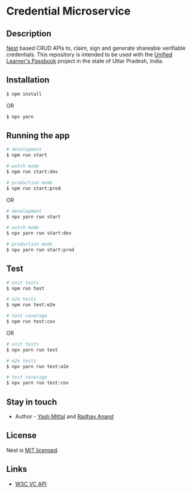 # Credential Microservice

## Description

[Nest](https://github.com/nestjs/nest) based  CRUD APIs to, claim, sign and generate shareable verifiable credentials. This repository is intended to be used with the [Unified Learner's Passbook](http://github.com/Unified-Learners-Passbook) project in the state of Uttar Pradesh, India.

## Installation

```bash
$ npm install
```
OR
```bash
$ npx yarn
```

## Running the app

```bash
# development
$ npm run start

# watch mode
$ npm run start:dev

# production mode
$ npm run start:prod
```

OR

```bash
# development
$ npx yarn run start

# watch mode
$ npx yarn run start:dev

# production mode
$ npx yarn run start:prod
```


## Test

```bash
# unit tests
$ npm run test

# e2e tests
$ npm run test:e2e

# test coverage
$ npm run test:cov
```

OR

```bash
# unit tests
$ npx yarn run test

# e2e tests
$ npx yarn run test:e2e

# test coverage
$ npx yarn run test:cov
```

## Stay in touch

- Author - [Yash Mittal](https://github.com/techsavvyash) and [Radhay Anand](https://github.com/radhay-1199)

## License

Nest is [MIT licensed](LICENSE).

## Links

- [W3C VC API](https://w3c-ccg.github.io/vc-api/)
